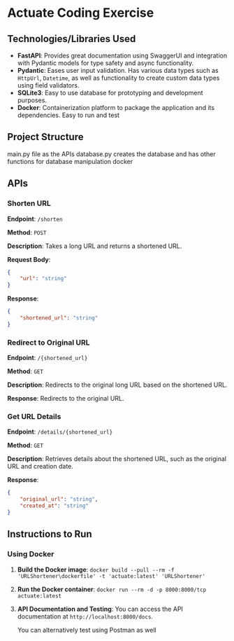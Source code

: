 # Actuate Coding Exercise

## Technologies/Libraries Used

- **FastAPI**: Provides great documentation using SwaggerUI and integration with Pydantic models for type safety and async functionality.
- **Pydantic**: Eases user input validation. Has various data types such as `HttpUrl`, `Datetime`, as well as functionality to create custom data types using field validators.
- **SQLite3**: Easy to use database for prototyping and development purposes.
- **Docker**: Containerization platform to package the application and its dependencies. Easy to run and test

## Project Structure
main.py file as the APIs
database.py creates the database and has other functions for database manipulation
docker

## APIs
### Shorten URL

**Endpoint**: `/shorten`

**Method**: `POST`

**Description**: Takes a long URL and returns a shortened URL.

**Request Body**:
```json
{
    "url": "string"
}
```

**Response**:
```json
{
    "shortened_url": "string"
}
```

### Redirect to Original URL

**Endpoint**: `/{shortened_url}`

**Method**: `GET`

**Description**: Redirects to the original long URL based on the shortened URL.

**Response**: Redirects to the original URL.

### Get URL Details

**Endpoint**: `/details/{shortened_url}`

**Method**: `GET`

**Description**: Retrieves details about the shortened URL, such as the original URL and creation date.

**Response**:
```json
{
    "original_url": "string",
    "created_at": "string"
}
```

## Instructions to Run

### Using Docker

1. **Build the Docker image**:
    ```docker build --pull --rm -f 'URLShortener\dockerfile' -t 'actuate:latest' 'URLShortener' ```

2. **Run the Docker container**:
    ```docker run --rm -d -p 8000:8000/tcp actuate:latest ```

3. **API Documentation and Testing**:
    You can access the API documentation at `http://localhost:8000/docs`.

    You can alternatively test using Postman as well
